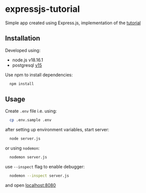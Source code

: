 # expressjs-tutorial

Simple app created using Express.js, implementation of the [tutorial](https://www.youtube.com/watch?v=wh92CVwZs9Y&list=PLjHmWifVUNMKyW8SZUSQCoaYOROcWAKkt&ab_channel=overment)

## Installation

Developed using:
- node.js v18.16.1
- postgresql [v15](https://www.postgresql.org/ftp/source/v15.0/)

Use npm to install dependencies:

```bash
  npm install
```

## Usage

Create `.env` file i.e. using:

```bash
  cp .env.sample .env
```

after setting up environment variables, start server:

```bash
  node server.js
```
or using `nodemon`:

```bash
  nodemon server.js
```

use `--inspect` flag to enable debugger:

```bash
  nodemon --inspect server.js
```
and open [localhost:8080](localhost:8080)